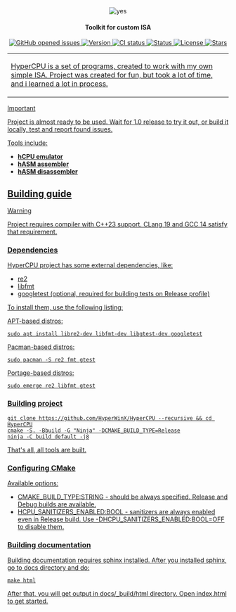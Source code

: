 <div align="center">
     <picture>
          <source media="(prefers-color-scheme: dark)" srcset="git/logo_dark.png">
          <source media="(prefers-color-scheme: light)" srcset="git/logo.png">
          <img alt="yes" src="https://user-images.githubusercontent.com/25423296/163456779-a8556205-d0a5-45e2-ac17-42d089e3c3f8.png">
     </picture>
</div>

<h4 align="center">Toolkit for custom ISA</h4>

<p align="center">
     <a href="https://github.com/HyperWinX/HyperCPU/issues">
     <img src="https://img.shields.io/github/issues/HyperWinX/HyperCPU"
          alt="GitHub opened issues">
     <img src="https://img.shields.io/badge/version-0.1.17-red"
          alt="Version">
     <img src="https://img.shields.io/github/actions/workflow/status/HyperWinX/HyperCPU/testing.yml?branch=dev"
          alt="CI status">
     <img src="https://img.shields.io/badge/status-in_development-red"
          alt="Status">
     <img src="https://img.shields.io/github/license/HyperWinX/HyperCPU"
          alt="License">
     <img src="https://img.shields.io/github/stars/HyperWinX/HyperCPU?color=lime"
          alt="Stars">
</p>

<table>
<tr>
<td>

HyperCPU is a set of programs, created to work with my own simple ISA.
Project was created for fun, but took a lot of time, and i learned a lot in process. 

</td>
</tr>
</table>

>[!IMPORTANT]
> Project is almost ready to be used. Wait for 1.0 release to try it out, or build it locally, test and report found issues.

Tools include:
- **hCPU emulator**
- **hASM assembler**
- **hASM disassembler**

## Building guide
>[!WARNING]
> Project requires compiler with C++23 support. CLang 19 and GCC 14 satisfy that requirement.
### Dependencies
HyperCPU project has some external dependencies, like:
- re2
- libfmt
- googletest (optional, required for building tests on Release profile)  
  
To install them, use the following listing:  
  
APT-based distros:
```
sudo apt install libre2-dev libfmt-dev libgtest-dev googletest
```
  
Pacman-based distros:
```
sudo pacman -S re2 fmt gtest
```
  
Portage-based distros:
```
sudo emerge re2 libfmt gtest
```
  
### Building project
```
git clone https://github.com/HyperWinX/HyperCPU --recursive && cd HyperCPU
cmake -S. -Bbuild -G "Ninja" -DCMAKE_BUILD_TYPE=Release
ninja -C build default -j8
```
  
That's all, all tools are built.

### Configuring CMake
Available options:
- CMAKE_BUILD_TYPE:STRING - should be always specified. Release and Debug builds are available.
- HCPU_SANITIZERS_ENABLED:BOOL - sanitizers are always enabled even in Release build. Use -DHCPU_SANITIZERS_ENABLED:BOOL=OFF to disable them.

### Building documentation
Building documentation requires sphinx installed. After you installed sphinx, go to docs directory and do:
```
make html
```
After that, you will get output in docs/_build/html directory. Open index.html to get started.